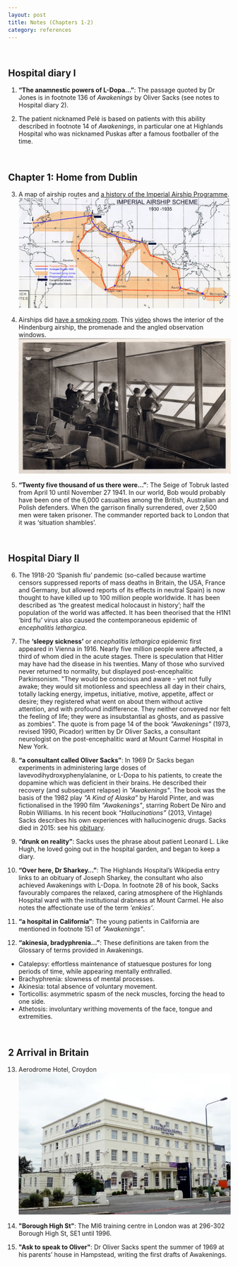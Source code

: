 ```yaml
---
layout: post
title: Notes (Chapters 1-2)
category: references
---
```


<br/>

## Hospital diary I

1. **“The anamnestic powers of L-Dopa…”**: The passage quoted by Dr Jones is in footnote 136 of _Awakenings_ by Oliver Sacks (see notes to Hospital diary 2). 

2. The patient nicknamed Pelé is based on patients with this ability described in footnote 14 of _Awakenings_, in particular one at Highlands Hospital who was nicknamed Puskas after a famous footballer of the time.

<br/>


## Chapter 1:  Home from Dublin

3. A map of airship routes and [a history of the Imperial Airship Programme](http://www.airshipsonline.com/airships/imperial/).
![](/assets/img/notes/chapter1-imperial_airship_routes.gif)

4. Airships did [have a smoking room](https://www.airships.net/hindenburg-smoking-room/). This [video](https://www.youtube.com/watch?v=2jk-lic6UQc) shows the interior of the Hindenburg airship, the promenade and the angled observation windows.
![](/assets/img/notes/chapter1-hindenburg.jpg)


5. **“Twenty five thousand of us there were…”**: The Seige of Tobruk lasted from April 10 until November 27 1941.  In our world, Bob would probably have been one of the 6,000 casualties among the British, Australian and Polish defenders. When the garrison finally surrendered, over 2,500 men were taken prisoner. The commander reported back to London that it was ‘situation shambles’.

<br/>

## Hospital Diary II

6. The 1918-20 ‘Spanish flu’ pandemic (so-called because wartime censors suppressed reports of mass deaths in Britain, the USA, France and Germany, but allowed reports of its effects in neutral Spain) is now thought to have killed up to 100 million people worldwide. It has been described as ‘the greatest medical holocaust in history’; half the population of the world was affected. It has been theorised that the H1N1 ‘bird flu’  virus also caused the contemporaneous epidemic of _encephalitis lethargica_.


7. The **‘sleepy sickness’** or _encephalitis lethargica_ epidemic first appeared in Vienna in 1916. Nearly five million people were affected, a third of whom died in the acute stages. There is speculation that Hitler may have had the disease in his twenties. Many of those who survived never returned to normality, but displayed post-encephalitic Parkinsonism. "They would be conscious and aware - yet not fully awake; they would sit motionless and speechless all day in their chairs, totally lacking energy, impetus, initiative, motive, appetite, affect or desire; they registered what went on about them without active attention, and with profound indifference. They neither conveyed nor felt the feeling of life; they were as insubstantial as ghosts, and as passive as zombies". The quote is from page 14 of the book _"Awakenings"_ (1973, revised 1990, Picador) written by Dr Oliver Sacks, a consultant neurologist on the post-encephalitic ward at Mount Carmel Hospital in New York. 

8. **“a consultant called Oliver Sacks”**: In 1969 Dr Sacks began experiments in administering large doses of lavevodihydroxyphenylalanine, or L-Dopa to his patients, to create the dopamine which was deficient in their brains. He described their recovery (and subsequent relapse) in _"Awakenings"_. The book was the basis of the 1982 play _"A Kind of Alaska"_ by Harold Pinter, and was fictionalised in the 1990 film _"Awakenings"_, starring Robert De Niro and Robin Williams. In his recent book _“Hallucinations”_ (2013, Vintage) Sacks describes his own experiences with hallucinogenic drugs. Sacks died in 2015: see his [obituary](https://www.theguardian.com/books/2015/aug/30/oliver-sacks).

9. **“drunk on reality”**: Sacks uses the phrase about patient Leonard L. Like Hugh, he loved going out in the hospital garden, and began to keep a diary. 

10. **“Over here, Dr Sharkey…”**: The Highlands Hospital’s Wikipedia entry links to an obituary of Joseph Sharkey, the consultant who also achieved Awakenings with L-Dopa. In footnote 28 of his book, Sacks favourably compares the relaxed, caring atmosphere of the Highlands Hospital ward with the institutional drabness at Mount Carmel. He also notes the affectionate use of the term _‘enkies’_. 

11. **“a hospital in California”**: The young patients in California are mentioned in footnote 151 of _"Awakenings"_.

12. **“akinesia, bradyphrenia…”**:  These definitions are taken from the Glossary of terms provided in Awakenings. 
- Catalepsy: effortless maintenance of statuesque postures for long periods of time, while appearing mentally enthralled. 
- Brachyphrenia: slowness of mental processes. 
- Akinesia: total absence of voluntary movement. 
- Torticollis: asymmetric spasm of the neck muscles, forcing the head to one side. 
- Athetosis: involuntary writhing movements of the face, tongue and extremities. 


<br/>

## 2 Arrival in Britain

13. Aerodrome Hotel, Croydon
![](/assets/img/notes/chapter2-aerodrome_hotel.jpg)

14. **"Borough High St"**: The MI6 training centre in London was at 296-302 Borough High St, SE1 until 1996. 

15. **"Ask to speak to Oliver"**: Dr Oliver Sacks spent the summer of 1969 at his parents’ house in Hampstead, writing the first drafts of Awakenings.
